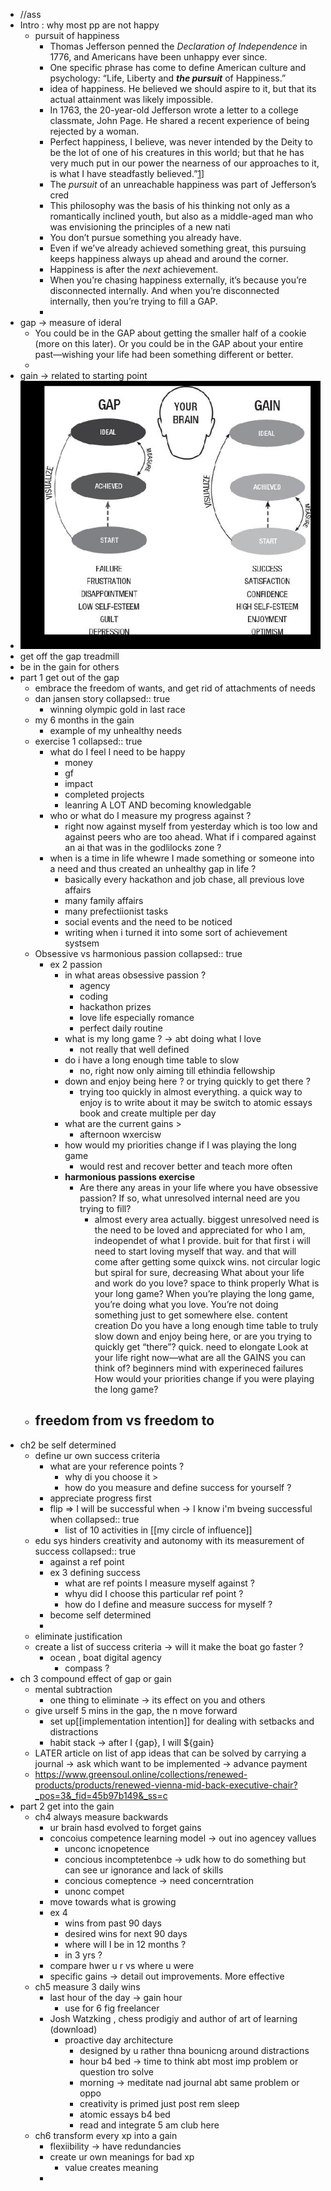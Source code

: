 - //ass
- Intro : why most pp are not happy
	- pursuit of happiness
		- Thomas Jefferson penned the *Declaration of Independence* in 1776, and Americans have been unhappy ever since.
		- One specific phrase has come to define American culture and psychology: “Life, Liberty and ***the pursuit*** of Happiness.”
		- idea of happiness. He believed we should aspire to it, but that its actual attainment was likely impossible.
		- In 1763, the 20-year-old Jefferson wrote a letter to a college classmate, John Page. He shared a recent experience of being rejected by a woman.
		- Perfect happiness, I believe, was never intended by the Deity to be the lot of one of his creatures in this world; but that he has very much put in our power the nearness of our approaches to it, is what I have steadfastly believed.”[1](javascript:void(0))]
		- The *pursuit* of an unreachable happiness was part of Jefferson’s cred
		- This philosophy was the basis of his thinking not only as a romantically inclined youth, but also as a middle-aged man who was envisioning the principles of a new nati
		- You don’t pursue something you already have.
		- Even if we’ve already achieved something great, this pursuing keeps happiness always up ahead and around the corner.
		- Happiness is after the *next* achievement.
		- When you’re chasing happiness externally, it’s because you’re disconnected internally. And when you’re disconnected internally, then you’re trying to fill a GAP.
		-
- gap -> measure of ideral
	- You could be in the GAP about getting the smaller half of a cookie (more on this later). Or you could be in the GAP about your entire past—wishing your life had been something different or better.
	-
- gain -> related to starting point
- ![image.png](../assets/image_1654960326544_0.png)
- get off the gap treadmill
- be in the gain for others
- part 1 get out of the gap
	- embrace the freedom of wants, and get rid of attachments of needs
	- dan jansen story
	  collapsed:: true
		- winning olympic gold in last race
	- my 6 months in the gain
		- example of my unhealthy needs
	- exercise 1
	  collapsed:: true
		- what do I feel I need to be happy
			- money
			- gf
			- impact
			- completed projects
			- leanring A LOT AND becoming knowledgable
		- who or what do I measure my progress against ?
			- right now against myself from yesterday which is too low and against peers who are too ahead. What if i compared against an ai that was in the godlilocks zone ?
		- when is a time in life whewre I made something or someone into a need and thus created an unhealthy gap in life ?
			- basically every hackathon and job chase, all previous love affairs
			- many family affairs
			- many prefectiionist tasks
			- social events and the need to be noticed
			- writing when i turned it into some sort of achievement systsem
	- Obsessive vs harmonious passion
	  collapsed:: true
		- ex 2 passion
			- in what areas obsessive passion ?
				- agency
				- coding
				- hackathon prizes
				- love life especially romance
				- perfect daily routine
			- what is my long game ? -> abt doing what I love
				- not really that well defined
			- do i have a long enough time table to slow
				- no, right now only aiming till ethindia fellowship
			- down and enjoy being here ? or trying quickly to  get there ?
				- trying too quickly  in almost everything. a quick way to enjoy is to write about it may be switch to atomic essays book and create multiple per day
			- what are the current gains >
				- afternoon wxercisw
			- how would my priorities change if I was playing the long game
				- would rest and recover better and teach more often
			- **harmonious passions exercise**
				- Are there any areas in your life where you have obsessive passion? If so, what unresolved internal need are you trying to fill?
					- almost every area actually. biggest unresolved need is the need to be loved and appreciated for who I am, indeopendet of what I provide. buit for that first i will need to start loving myself that way. and that will come after getting some quixck wins. not circular logic but spiral for sure, decreasing
					  				  What about your life and work do you love?
					  space to think properly
					  				  What is your long game? When you’re playing the long game, you’re doing what you love. You’re not doing something just to get somewhere else.
					  content creation
					  				  Do you have a long enough time table to truly slow down and enjoy being here, or are you trying to quickly get “there”?
					  quick. need to elongate
					  				  Look at your life right now—what are all the GAINS you can think of?
					  beginners mind with experineced failures
					  				  How would your priorities change if you were playing the long game?
	- freedom from vs freedom to
		-
- ch2 be self determined
	- define ur own success criteria
		- what are your reference points ?
			- why di you choose it >
			- how do you measure and define success for yourself ?
		- appreciate progress first
		- flip => I will be successful when -> I know i'm bveing successful when
		  collapsed:: true
			- list of 10 activities in [[my circle of influence]]
	- edu sys hinders creativity and autonomy with its measurement of success
	  collapsed:: true
		- against a ref point
		- ex 3 defining success
			- what are ref points I measure myself against ?
			- whyu did I choose this particular ref point ?
			- how do I define and measure success for myself ?
		- become self determined
		-
	- eliminate justification
	- create a list of success criteria -> will it make the boat go faster ?
		- ocean , boat digital agency
			- compass ?
- ch 3 compound effect of gap or gain
	- mental subtraction
		- one thing to eliminate -> its effect on you  and others
	- give urself 5 mins in the gap, the n move forward
		- set up[[implementation intention]] for dealing with setbacks and distractions
		- habit stack -> after I {gap}, I will ${gain}
	- LATER  article on list of app ideas that can be solved by carrying a journal -> ask which want to be implemented -> advance payment
	- https://www.greensoul.online/collections/renewed-products/products/renewed-vienna-mid-back-executive-chair?_pos=3&_fid=45b97b149&_ss=c
- part 2 get into the gain
	- ch4 always measure backwards
		- ur brain hasd evolved to forget gains
		- concoius competence  learning model -> out ino agencey vallues
			- unconc icnopetence
			- concious incomptetenbce -> udk how to do something but can see ur ignorance and lack of skills
			- concious comeptence -> need concerntration
			- unonc compet
		- move towards what is growing
		- ex 4
			- wins from past 90 days
			- desired wins for next 90 days
			- where will I be in 12 months ?
			- in 3 yrs ?
		- compare hwer u r vs where u were
		- specific gains -> detail out improvements. More effective
	- ch5 measure 3 daily wins
		- last hour of the day -> gain hour
			- use for 6 fig freelancer
		- Josh Watzking , chess prodigiy and author of art of learning (download)
			- proactive day architecture
				- designed by u rather thna bounicng around distractions
				- hour b4 bed -> time to think abt most imp problem or question tro solve
				- morning -> meditate nad journal abt same problem or oppo
				- creativity is primed just post rem sleep
				- atomic essays b4 bed
				- read and integrate  5 am club here
	- ch6 transform every xp into a gain
		- flexiibility -> have redundancies
		- create ur own meanings for bad xp
			- value creates meaning
		-
